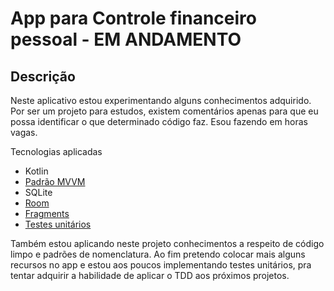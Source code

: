 # App para Controle financeiro pessoal - EM ANDAMENTO

## Descrição

Neste aplicativo estou experimentando alguns conhecimentos adquirido. Por ser um projeto para estudos, existem comentários apenas para que eu possa identificar o que determinado código faz. Esou fazendo em horas vagas.

Tecnologias aplicadas
* Kotlin
* [Padrão MVVM](https://github.com/Pliniodev/Controlef-financeiro-pessoal/tree/main/app/src/main/java/com/pliniodev/finanassimples_controlefinanceiropessoal)
* SQLite
* [Room](https://github.com/Pliniodev/Controlef-financeiro-pessoal/tree/main/app/src/main/java/com/pliniodev/finanassimples_controlefinanceiropessoal/service/repository)
* [Fragments](https://github.com/Pliniodev/Controlef-financeiro-pessoal/tree/main/app/src/main/java/com/pliniodev/finanassimples_controlefinanceiropessoal/view/fragments)
* [Testes unitários](https://github.com/Pliniodev/Controlef-financeiro-pessoal/tree/main/app/src/androidTest/java/com/pliniodev/finanassimples_controlefinanceiropessoal)

Também estou aplicando neste projeto conhecimentos a respeito de código limpo e padrões de nomenclatura. 
Ao fim pretendo colocar mais alguns recursos no app e estou aos poucos implementando testes unitários, pra tentar adquirir a habilidade de aplicar o TDD aos próximos projetos.
